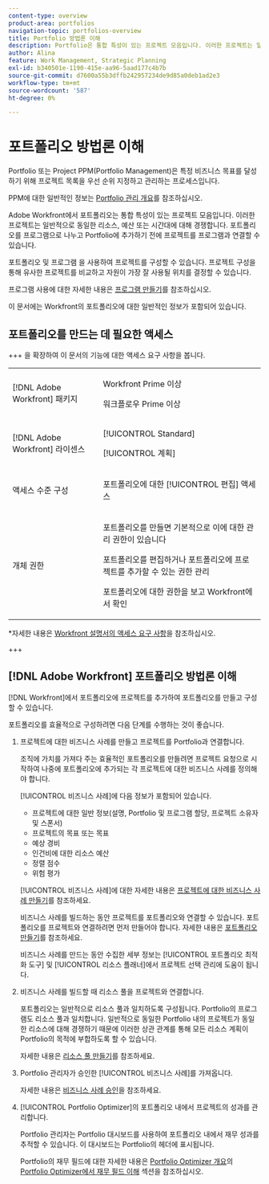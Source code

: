 ```yaml
---
content-type: overview
product-area: portfolios
navigation-topic: portfolios-overview
title: Portfolio 방법론 이해
description: Portfolio은 통합 특성이 있는 프로젝트 모음입니다. 이러한 프로젝트는 일반적으로 동일한 리소스, 예산 또는 시간대에 대해 경쟁합니다. 포트폴리오를 프로그램으로 나누고 Portfolio에 추가하기 전에 프로젝트를 프로그램과 연결할 수 있습니다.
author: Alina
feature: Work Management, Strategic Planning
exl-id: b340501e-1190-415e-aa96-5aad177c4b7b
source-git-commit: d7600a55b3dffb242957234de9d85a0deb1ad2e3
workflow-type: tm+mt
source-wordcount: '587'
ht-degree: 0%

---
```


# 포트폴리오 방법론 이해

<!-- Audited: 1/2024 -->

Portfolio 또는 Project PPM(Portfolio Management)은 특정 비즈니스 목표를 달성하기 위해 프로젝트 목록을 우선 순위 지정하고 관리하는 프로세스입니다.

PPM에 대한 일반적인 정보는 [Portfolio 관리 개요](/help/quicksilver/manage-work/portfolios/portfolios-overview/portfolio-managament-overview.md)를 참조하십시오.

Adobe Workfront에서 포트폴리오는 통합 특성이 있는 프로젝트 모음입니다. 이러한 프로젝트는 일반적으로 동일한 리소스, 예산 또는 시간대에 대해 경쟁합니다. 포트폴리오를 프로그램으로 나누고 Portfolio에 추가하기 전에 프로젝트를 프로그램과 연결할 수 있습니다.

포트폴리오 및 프로그램 을 사용하여 프로젝트를 구성할 수 있습니다. 프로젝트 구성을 통해 유사한 프로젝트를 비교하고 자원이 가장 잘 사용될 위치를 결정할 수 있습니다.

프로그램 사용에 대한 자세한 내용은 [프로그램 만들기](../../../manage-work/portfolios/create-and-manage-programs/create-program.md)를 참조하십시오.

이 문서에는 Workfront의 포트폴리오에 대한 일반적인 정보가 포함되어 있습니다.

## 포트폴리오를 만드는 데 필요한 액세스

<!--leave the table uncollapsed as this article is about access-->

+++ 을 확장하여 이 문서의 기능에 대한 액세스 요구 사항을 봅니다. 

<table style="table-layout:auto"> 
 <col> 
 <col> 
 <tbody> 
  <tr> 
   <td role="rowheader">[!DNL Adobe Workfront] 패키지</td> 
   <td> <p>Workfront Prime 이상</p>
   <p>워크플로우 Prime 이상</p>
   </td> 
  </tr> 
  <tr> 
   <td role="rowheader">[!DNL Adobe Workfront] 라이센스</td> 
   <td> <p>[!UICONTROL Standard]</p>
   <p>[!UICONTROL 계획]</p> </td> 
  </tr> 
  <tr> 
   <td role="rowheader">액세스 수준 구성</td> 
   <td> <p>포트폴리오에 대한 [!UICONTROL 편집] 액세스</p>  </td> 
  </tr> 
  <tr> 
   <td role="rowheader">개체 권한</td> 
   <td> <p>포트폴리오를 만들면 기본적으로 이에 대한 관리 권한이 있습니다</p> 
   <p>포트폴리오를 편집하거나 포트폴리오에 프로젝트를 추가할 수 있는 권한 관리</p>
   <p>포트폴리오에 대한 권한을 보고 Workfront에서 확인</p>
    </td> 
  </tr> 
 </tbody> 
</table>

*자세한 내용은 [Workfront 설명서의 액세스 요구 사항](/help/quicksilver/administration-and-setup/add-users/access-levels-and-object-permissions/access-level-requirements-in-documentation.md)을 참조하십시오.

+++

<!--Old:

<table style="table-layout:auto"> 
 <col> 
 <col> 
 <tbody> 
  <tr> 
   <td role="rowheader">[!DNL Adobe Workfront] plan*</td> 
   <td> <p>New: Any</p>
   <p>Current:[!UICONTROL Business] or higher</p> </td> 
  </tr> 
  <tr> 
   <td role="rowheader">[!DNL Adobe Workfront] license*</td> 
   <td> <p>New: [!UICONTROL Standard]</p>
   <p>Current:[!UICONTROL Plan] </p> </td> 
  </tr> 
  <tr> 
   <td role="rowheader">Access level configurations</td> 
   <td> <p>[!UICONTROL Edit] access to Portfolios</p>  </td> 
  </tr> 
  <tr> 
   <td role="rowheader">Object permissions</td> 
   <td> <p>After you create a portfolio, you have Manage permissions to it, by default</p> 
   <p>Manage permissions to edit a portfolio or add projects to it</p>
   <p>View permissions to a portfolio to view it in Workfront</p>
    </td> 
  </tr> 
 </tbody> 
</table>-->

## [!DNL Adobe Workfront] 포트폴리오 방법론 이해

[!DNL Workfront]에서 포트폴리오에 프로젝트를 추가하여 포트폴리오를 만들고 구성할 수 있습니다.

포트폴리오를 효율적으로 구성하려면 다음 단계를 수행하는 것이 좋습니다.

1. 프로젝트에 대한 비즈니스 사례를 만들고 프로젝트를 Portfolio과 연결합니다.

   조직에 가치를 가져다 주는 효율적인 포트폴리오를 만들려면 프로젝트 요청으로 시작하여 나중에 포트폴리오에 추가되는 각 프로젝트에 대한 비즈니스 사례를 정의해야 합니다.

   [!UICONTROL 비즈니스 사례]에 다음 정보가 포함되어 있습니다.

   * 프로젝트에 대한 일반 정보(설명, Portfolio 및 프로그램 할당, 프로젝트 소유자 및 스폰서)
   * 프로젝트의 목표 또는 목표
   * 예상 경비
   * 인건비에 대한 리소스 예산
   * 정렬 점수
   * 위험 평가

   [!UICONTROL 비즈니스 사례]에 대한 자세한 내용은 [프로젝트에 대한 비즈니스 사례 만들기](../../../manage-work/projects/define-a-business-case/create-business-case.md)를 참조하세요.

   비즈니스 사례를 빌드하는 동안 프로젝트를 포트폴리오와 연결할 수 있습니다. 포트폴리오를 프로젝트와 연결하려면 먼저 만들어야 합니다. 자세한 내용은 [포트폴리오 만들기](/help/quicksilver/manage-work/portfolios/create-and-manage-portfolios/create-portfolios.md)를 참조하세요.

   비즈니스 사례를 만드는 동안 수집한 세부 정보는 [!UICONTROL 포트폴리오 최적화 도구] 및 [!UICONTROL 리소스 플래너]에서 프로젝트 선택 관리에 도움이 됩니다.
1. 비즈니스 사례를 빌드할 때 리소스 풀을 프로젝트와 연결합니다.

   포트폴리오는 일반적으로 리소스 풀과 일치하도록 구성됩니다. Portfolio의 프로그램도 리소스 풀과 일치합니다. 일반적으로 동일한 Portfolio 내의 프로젝트가 동일한 리소스에 대해 경쟁하기 때문에 이러한 상관 관계를 통해 모든 리소스 계획이 Portfolio의 목적에 부합하도록 할 수 있습니다.

   자세한 내용은 [리소스 풀 만들기](/help/quicksilver/resource-mgmt/resource-planning/resource-pools/create-resource-pools.md)를 참조하세요.

1. Portfolio 관리자가 승인한 [!UICONTROL 비즈니스 사례]를 가져옵니다.

   자세한 내용은 [비즈니스 사례 승인](/help/quicksilver/manage-work/projects/define-a-business-case/approve-business-case.md)을 참조하세요.
1. [!UICONTROL Portfolio Optimizer]의 포트폴리오 내에서 프로젝트의 성과를 관리합니다.

   Portfolio 관리자는 Portfolio 대시보드를 사용하여 포트폴리오 내에서 재무 성과를 추적할 수 있습니다. 이 대시보드는 Portfolio의 헤더에 표시됩니다.

   Portfolio의 재무 필드에 대한 자세한 내용은 [Portfolio Optimizer 개요](../../../manage-work/portfolios/portfolio-optimizer/portfolio-optimizer-overview.md#financial-fieds-subsection)의 [Portfolio Optimizer에서 재무 필드 이해](../../../manage-work/portfolios/portfolio-optimizer/portfolio-optimizer-overview.md) 섹션을 참조하십시오.
